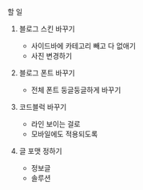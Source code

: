 할 일

1. 블로그 스킨 바꾸기
    - 사이드바에 카테고리 빼고 다 없애기
    - 사진 변경하기

2. 블로그 폰트 바꾸기
    - 전체 폰트 둥글둥글하게 바꾸기

3. 코드블럭 바꾸기
    - 라인 보이는 걸로
    - 모바일에도 적용되도록

4. 글 포맷 정하기
    - 정보글
    - 솔루션